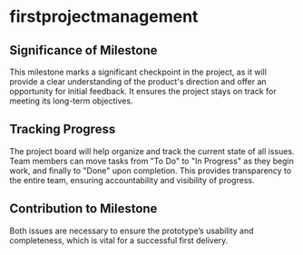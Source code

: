 # firstprojectmanagement

## Significance of Milestone 
This milestone marks a significant checkpoint in the project, as it will provide a clear understanding of the product's direction and offer an opportunity for initial feedback. It ensures the project stays on track for meeting its long-term objectives.


## Tracking Progress
The project board will help organize and track the current state of all issues. Team members can move tasks from "To Do" to "In Progress" as they begin work, and finally to "Done" upon completion. This provides transparency to the entire team, ensuring accountability and visibility of progress.

## Contribution to Milestone
Both issues are necessary to ensure the prototype’s usability and completeness, which is vital for a successful first delivery.

